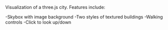 Visualization of a three.js city.  Features include: 

-Skybox with image background
-Two styles of textured buildings
-Walking controls
-Click to look up/down